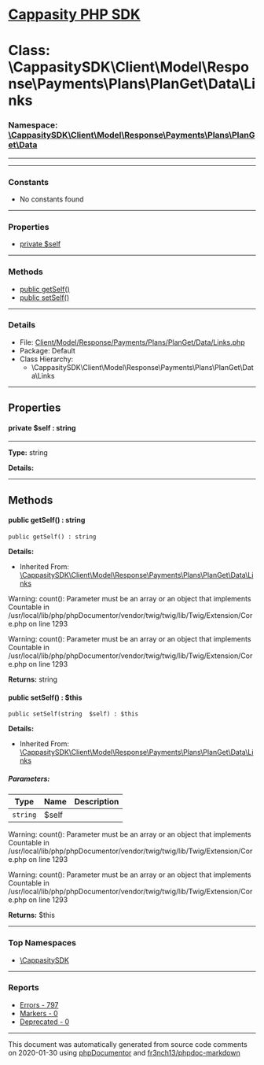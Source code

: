 # [Cappasity PHP SDK](../home.md)

# Class: \CappasitySDK\Client\Model\Response\Payments\Plans\PlanGet\Data\Links
### Namespace: [\CappasitySDK\Client\Model\Response\Payments\Plans\PlanGet\Data](../namespaces/CappasitySDK.Client.Model.Response.Payments.Plans.PlanGet.Data.md)
---
---
### Constants
* No constants found
---
### Properties
* [private $self](../classes/CappasitySDK.Client.Model.Response.Payments.Plans.PlanGet.Data.Links.md#property_self)
---
### Methods
* [public getSelf()](../classes/CappasitySDK.Client.Model.Response.Payments.Plans.PlanGet.Data.Links.md#method_getSelf)
* [public setSelf()](../classes/CappasitySDK.Client.Model.Response.Payments.Plans.PlanGet.Data.Links.md#method_setSelf)
---
### Details
* File: [Client/Model/Response/Payments/Plans/PlanGet/Data/Links.php](../files/Client.Model.Response.Payments.Plans.PlanGet.Data.Links.md)
* Package: Default
* Class Hierarchy:
  * \CappasitySDK\Client\Model\Response\Payments\Plans\PlanGet\Data\Links
---
## Properties
<a name="property_self"></a>
#### private $self : string
---
**Type:** string

**Details:**



---
## Methods
<a name="method_getSelf" class="anchor"></a>
#### public getSelf() : string

```
public getSelf() : string
```

**Details:**
* Inherited From: [\CappasitySDK\Client\Model\Response\Payments\Plans\PlanGet\Data\Links](../classes/CappasitySDK.Client.Model.Response.Payments.Plans.PlanGet.Data.Links.md)

Warning: count(): Parameter must be an array or an object that implements Countable in /usr/local/lib/php/phpDocumentor/vendor/twig/twig/lib/Twig/Extension/Core.php on line 1293

Warning: count(): Parameter must be an array or an object that implements Countable in /usr/local/lib/php/phpDocumentor/vendor/twig/twig/lib/Twig/Extension/Core.php on line 1293

**Returns:** string


<a name="method_setSelf" class="anchor"></a>
#### public setSelf() : $this

```
public setSelf(string  $self) : $this
```

**Details:**
* Inherited From: [\CappasitySDK\Client\Model\Response\Payments\Plans\PlanGet\Data\Links](../classes/CappasitySDK.Client.Model.Response.Payments.Plans.PlanGet.Data.Links.md)
##### Parameters:
| Type | Name | Description |
| ---- | ---- | ----------- |
| <code>string</code> | $self  |  |

Warning: count(): Parameter must be an array or an object that implements Countable in /usr/local/lib/php/phpDocumentor/vendor/twig/twig/lib/Twig/Extension/Core.php on line 1293

Warning: count(): Parameter must be an array or an object that implements Countable in /usr/local/lib/php/phpDocumentor/vendor/twig/twig/lib/Twig/Extension/Core.php on line 1293

**Returns:** $this



---

### Top Namespaces

* [\CappasitySDK](../namespaces/CappasitySDK.html.md)

---

### Reports
* [Errors - 797](../reports/errors.md)
* [Markers - 0](../reports/markers.md)
* [Deprecated - 0](../reports/deprecated.md)

---

This document was automatically generated from source code comments on 2020-01-30 using [phpDocumentor](http://www.phpdoc.org/) and [fr3nch13/phpdoc-markdown](https://github.com/fr3nch13/phpdoc-markdown)

